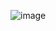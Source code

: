 
![image](https://user-images.githubusercontent.com/129509447/229247365-7a3c3d3b-f842-42f7-8601-a2c0039d6d2c.png)



